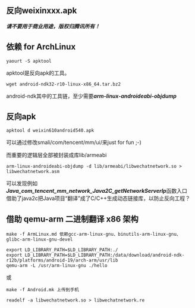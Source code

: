 反向weixinxxx.apk
------------------

***请不要用于商业用途，版权归腾讯所有！***


## 依赖 for ArchLinux

```
yaourt -S apktool
```

apktool是反向apk的工具。


```
wget android-ndk32-r10-linux-x86_64.tar.bz2
```

android-ndk其中的工具链，至少需要***arm-linux-androideabi-objdump***


## 反向apk

```
apktool d weixin610android540.apk
```

可以通过修改smali/com/tencent/mm/ui/来just for fun ;-)

而重要的逻辑层全部被封装成库lib/armeabi

```
arm-linux-androideabi-objdump -d lib/armeabi/libwechatnetwork.so > libwechatnetwork.asm
```

可以发现例如***Java_com_tencent_mm_network_Java2C_getNetworkServerIp***函数入口
借助了java2c把Java项目“翻译”成了C/C++生成动态链接库，以防止反向工程？


## 借助 qemu-arm 二进制翻译 x86 架构

```
make -f ArmLinux.md 依赖gcc-arm-linux-gnu、binutils-arm-linux-gnu、glibc-arm-linux-gnu-devel

export LD_LIBRARY_PATH=$LD_LIBRARY_PATH:./
export LD_LIBRARY_PATH=$LD_LIBRARY_PATH:/data/download/android-ndk-r12b/platforms/android-19/arch-arm/usr/lib
qemu-arm -L /usr/arm-linux-gnu ./hello 
```

或

```
make -f Android.mk 上传到手机
```

```
readelf -a libwechatnetwork.so > libwechatnetwork.re
```
